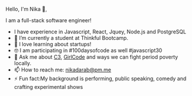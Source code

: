 Hello, I'm Nika 👋,

I am a full-stack software engineer!
- I have experience in Javascript, React, Jquey, Node.js and PostgreSQL
- 🔭 I’m currently a student at Thinkful Bootcamp.
- 🌱 I love learning about startups! 
- 🤓 I am participating in #100daysofcode as well #javascript30 
- 💬 Ask me about [C3](https://coochiecare.club/), [GirlCode](https://girlcode-client.vercel.app/) and ways we can fight period poverty locally.
- 📫 How to reach me: nikadarab@pm.me 
- ⚡ Fun fact:My background is performing, public speaking, comedy and crafting experimental shows 

